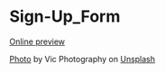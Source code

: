 # Sign-Up_Form

[Online preview](https://lenikota.github.io/Sign-Up_Form/)

[Photo](https://unsplash.com/fr/@stvicphotography?utm_source=unsplash&utm_medium=referral&utm_content=creditCopyText) by Vic Photography on [Unsplash](https://unsplash.com/photos/Bnm0Ntarz6o?utm_source=unsplash&utm_medium=referral&utm_content=creditCopyText)